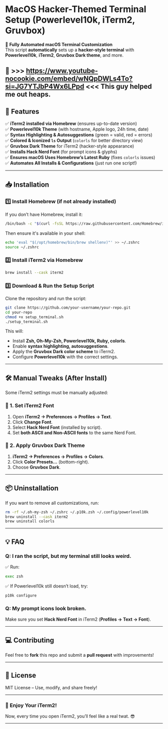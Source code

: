# **MacOS Hacker-Themed Terminal Setup (Powerlevel10k, iTerm2, Gruvbox)**
🚀 **Fully Automated macOS Terminal Customization**  
This script **automatically** sets up a **hacker-style terminal** with **Powerlevel10k**, **iTerm2**, **Gruvbox Dark theme**, and more.

🥫 >>> https://www.youtube-nocookie.com/embed/wNQpDWLs4To?si=JG7YTJbP4Wx6LPpd <<< This guy helped me out heaps.
---

## **📌 Features**
✅ **iTerm2 installed via Homebrew** (ensures up-to-date version)  
✅ **Powerlevel10k Theme** (with hostname, Apple logo, 24h time, date)  
✅ **Syntax Highlighting & Autosuggestions** (green = valid, red = errors)  
✅ **Colored & Iconized `ls` Output** (`colorls` for better directory view)  
✅ **Gruvbox Dark Theme** for iTerm2 (hacker-style appearance)  
✅ **Installs Hack Nerd Font** (for prompt icons & glyphs)  
✅ **Ensures macOS Uses Homebrew’s Latest Ruby** (fixes `colorls` issues)  
✅ **Automates All Installs & Configurations** (just run one script!)

---

## **📥 Installation**
### **1️⃣ Install Homebrew (if not already installed)**
If you don’t have Homebrew, install it:
```bash
/bin/bash -c "$(curl -fsSL https://raw.githubusercontent.com/Homebrew/install/HEAD/install.sh)"
```
Then ensure it's available in your shell:
```bash
echo 'eval "$(/opt/homebrew/bin/brew shellenv)"' >> ~/.zshrc
source ~/.zshrc
```

### **2️⃣ Install iTerm2 via Homebrew**
```bash
brew install --cask iterm2
```

### **3️⃣ Download & Run the Setup Script**
Clone the repository and run the script:
```bash
git clone https://github.com/your-username/your-repo.git
cd your-repo
chmod +x setup_terminal.sh
./setup_terminal.sh
```

This will:
- Install **Zsh, Oh-My-Zsh, Powerlevel10k, Ruby, colorls**.
- Enable **syntax highlighting, autosuggestions**.
- Apply the **Gruvbox Dark color scheme** to iTerm2.
- Configure **Powerlevel10k** with the correct settings.

---

## **🛠 Manual Tweaks (After Install)**
Some iTerm2 settings must be manually adjusted:

### **🔹 1. Set iTerm2 Font**
1. Open **iTerm2 → Preferences → Profiles → Text**.
2. Click **Change Font**.
3. Select **Hack Nerd Font** (installed by script).
4. Set **both ASCII and Non-ASCII fonts** to the same Nerd Font.

### **🔹 2. Apply Gruvbox Dark Theme**
1. **iTerm2 → Preferences → Profiles → Colors**.
2. Click **Color Presets…** (bottom-right).
3. Choose **Gruvbox Dark**.

---

## **📦 Uninstallation**
If you want to remove all customizations, run:
```bash
rm -rf ~/.oh-my-zsh ~/.zshrc ~/.p10k.zsh ~/.config/powerlevel10k
brew uninstall --cask iterm2
brew uninstall colorls
```

---

## **💡 FAQ**
### **Q: I ran the script, but my terminal still looks weird.**
✅ Run:
```bash
exec zsh
```
✅ If Powerlevel10k still doesn’t load, try:
```bash
p10k configure
```

### **Q: My prompt icons look broken.**
Make sure you set **Hack Nerd Font** in iTerm2 (**Profiles → Text → Font**).

---

## **💻 Contributing**
Feel free to **fork** this repo and submit a **pull request** with improvements!

---

## **📜 License**
MIT License – Use, modify, and share freely!

---

### **🚀 Enjoy Your iTerm2!**
Now, every time you open iTerm2, you’ll feel like a real twat. 😎

---
